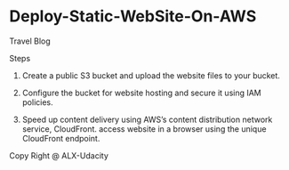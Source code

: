 # Deploy-Static-WebSite-On-AWS
Travel Blog

Steps 
1. Create a public S3 bucket and upload the website files to your bucket.

2. Configure the bucket for website hosting and secure it using IAM policies.

3. Speed up content delivery using AWS’s content distribution network service, CloudFront.
access  website in a browser using the unique CloudFront endpoint.

Copy Right @ ALX-Udacity